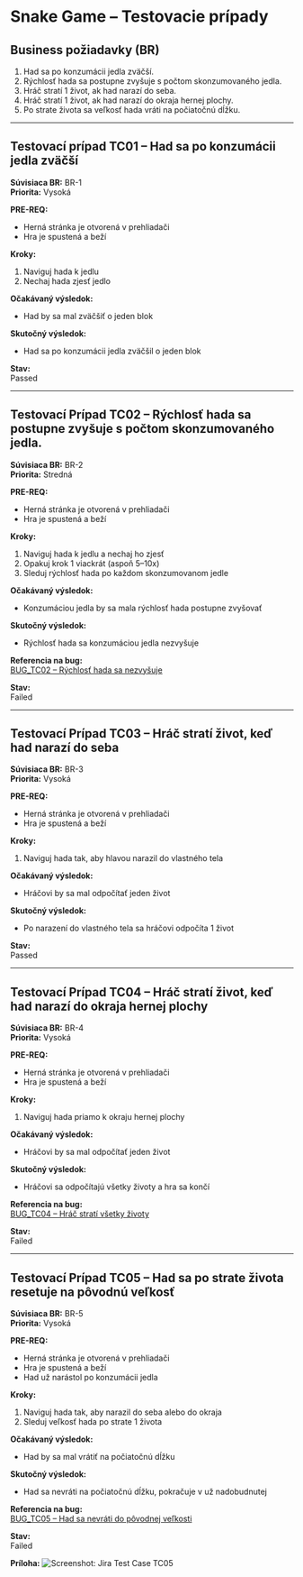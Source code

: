 
# Snake Game – Testovacie prípady

## Business požiadavky (BR)

1. Had sa po konzumácii jedla zväčší.
2. Rýchlosť hada sa postupne zvyšuje s počtom skonzumovaného jedla.
3. Hráč stratí 1 život, ak had narazí do seba.
4. Hráč stratí 1 život, ak had narazí do okraja hernej plochy.
5. Po strate života sa veľkosť hada vráti na počiatočnú dĺžku.

---

## Testovací prípad TC01 – Had sa po konzumácii jedla zväčší

**Súvisiaca BR:** BR-1  
**Priorita:** Vysoká  

**PRE-REQ:**  
- Herná stránka je otvorená v prehliadači  
- Hra je spustená a beží  

**Kroky:**  
1. Naviguj hada k jedlu  
2. Nechaj hada zjesť jedlo  

**Očakávaný výsledok:**  
- Had by sa mal zväčšiť o jeden blok  

**Skutočný výsledok:**  
- Had sa po konzumácii jedla zväčšil o jeden blok

**Stav:**  
Passed

---

## Testovací Prípad TC02 – Rýchlosť hada sa postupne zvyšuje s počtom skonzumovaného jedla.

**Súvisiaca BR:** BR-2  
**Priorita:** Stredná  

**PRE-REQ:**  
- Herná stránka je otvorená v prehliadači  
- Hra je spustená a beží  

**Kroky:**  
1. Naviguj hada k jedlu a nechaj ho zjesť  
2. Opakuj krok 1 viackrát (aspoň 5–10x)  
3. Sleduj rýchlosť hada po každom skonzumovanom jedle  

**Očakávaný výsledok:**  
- Konzumáciou jedla by sa mala rýchlosť hada postupne zvyšovať  

**Skutočný výsledok:**  
- Rýchlosť hada sa konzumáciou jedla nezvyšuje 

**Referencia na bug:**  
[BUG_TC02 – Rýchlosť hada sa nezvyšuje](./Bug_Report.md#bug_tc02--rýchlosť-hada-sa-nezvyšuje-po-konzumácii-jedla)

**Stav:**  
Failed

---

## Testovací Prípad TC03 – Hráč stratí život, keď had narazí do seba

**Súvisiaca BR:** BR-3  
**Priorita:** Vysoká  

**PRE-REQ:** 
- Herná stránka je otvorená v prehliadači  
- Hra je spustená a beží  

**Kroky:**  
1. Naviguj hada tak, aby hlavou narazil do vlastného tela  

**Očakávaný výsledok:**  
- Hráčovi by sa mal odpočítať jeden život  

**Skutočný výsledok:**  
- Po narazení do vlastného tela sa hráčovi odpočíta 1 život 

**Stav:**  
Passed

---

## Testovací Prípad TC04 – Hráč stratí život, keď had narazí do okraja hernej plochy

**Súvisiaca BR:** BR-4  
**Priorita:** Vysoká  

**PRE-REQ:**  
- Herná stránka je otvorená v prehliadači  
- Hra je spustená a beží  

**Kroky:**  
1. Naviguj hada priamo k okraju hernej plochy  

**Očakávaný výsledok:**  
- Hráčovi by sa mal odpočítať jeden život  

**Skutočný výsledok:**  
- Hráčovi sa odpočítajú všetky životy a hra sa končí 

**Referencia na bug:**  
[BUG_TC04 – Hráč stratí všetky životy](./Bug_Report.md#bug_tc04--hráč-stratí-všetky-životy-po-kolízii-s-okrajom-hernej-plochy)

**Stav:**  
Failed

---

## Testovací Prípad TC05 – Had sa po strate života resetuje na pôvodnú veľkosť

**Súvisiaca BR:** BR-5  
**Priorita:** Vysoká  

**PRE-REQ:**  
- Herná stránka je otvorená v prehliadači  
- Hra je spustená a beží  
- Had už narástol po konzumácii jedla  

**Kroky:**  
1. Naviguj hada tak, aby narazil do seba alebo do okraja  
2. Sleduj veľkosť hada po strate 1 života  

**Očakávaný výsledok:**  
- Had by sa mal vrátiť na počiatočnú dĺžku

**Skutočný výsledok:**  
- Had sa nevráti na počiatočnú dĺžku, pokračuje v už nadobudnutej

**Referencia na bug:**   
[BUG_TC05 – Had sa nevráti do pôvodnej veľkosti](./Bug_Report.md#bug_tc05--had-sa-po-strate-života-nevráti-do-pôvodnej-veľkosti)

**Stav:**  
Failed

**Príloha:**
![Screenshot: Jira Test Case TC05](./screenshots/ss_Snake_Game_TC05_Jira.png)
